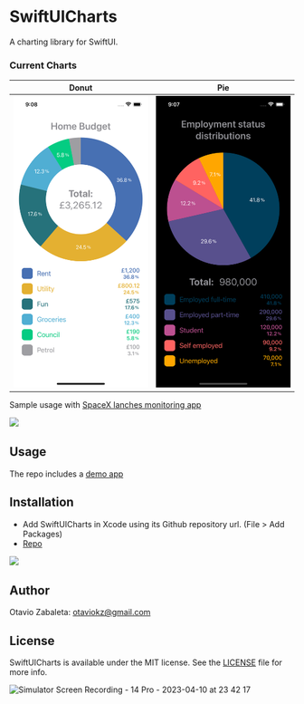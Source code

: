 # SwiftUICharts
A charting library for SwiftUI.

### Current Charts

| Donut   |      Pie      |
|:----------:|:-------------:|
| <img src="images/light.png" width="240"/> |  <img src="images/dark.png" width="240"/> |

Sample usage with [SpaceX lanches monitoring app](https://github.com/otaviokz/SpaceX)

<img src="https://user-images.githubusercontent.com/1006720/231042113-ec02a69e-5dfd-41db-b4be-c0c6ced1ae5b.gif" height="240"/>

## Usage

The repo includes a [demo app](https://github.com/otaviokz/SwiftUICharts/tree/develop/SwiftUIChartdsDemoApp)

## Installation
- Add SwiftUICharts in Xcode using its Github repository url. (File > Add Packages)
- [Repo](https://github.com/otaviokz/SwiftUICharts)

<img src="https://user-images.githubusercontent.com/1006720/192133273-caf9a179-633e-41e2-9ab6-7d00c59407ce.png" height="240"/>

## Author
Otavio Zabaleta: otaviokz@gmail.com

## License
SwiftUICharts is available under the MIT license. See the [LICENSE](LICENSE) file for more info.


![Simulator Screen Recording - 14 Pro - 2023-04-10 at 23 42 17](https://user-images.githubusercontent.com/1006720/231042113-ec02a69e-5dfd-41db-b4be-c0c6ced1ae5b.gif)

